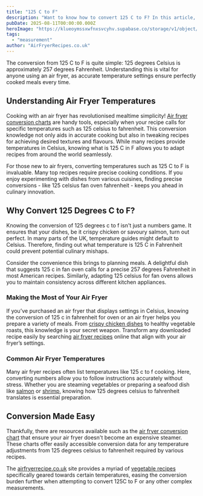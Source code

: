 ```yaml
---
title: "125 C to F"
description: "Want to know how to convert 125 C to F? In this article, we explain how 125 degrees Celsius translates to Fahrenheit, ideal for air frying."
pubDate: 2025-08-11T00:00:00.000Z
heroImage: "https://klueoymssxwfnxsvcyhv.supabase.co/storage/v1/object/public/md/125-c-to-f-baabd304.png"
tags:
  - "measurement"
author: "AirFryerRecipes.co.uk"
---
```


<p id="">The conversion from 125 C to F is quite simple: 125 degrees Celsius is approximately 257 degrees Fahrenheit. Understanding this is vital for anyone using an air fryer, as accurate temperature settings ensure perfectly cooked meals every time.</p><h2 id="">Understanding Air Fryer Temperatures</h2><p id="">Cooking with an air fryer has revolutionised mealtime simplicity! <a href="https://www.airfryerrecipe.co.uk/air-fryer-conversion-chart" id="">Air fryer conversion charts</a> are handy tools, especially when your recipe calls for specific temperatures such as 125 celsius to fahrenheit. This conversion knowledge not only aids in accurate cooking but also in tweaking recipes for achieving desired textures and flavours. While many recipes provide temperatures in Celsius, knowing what is 125 C in F allows you to adapt recipes from around the world seamlessly.</p><p id="">For those new to air fryers, converting temperatures such as 125 C to F is invaluable. Many top recipes require precise cooking conditions. If you enjoy experimenting with dishes from various cuisines, finding precise conversions - like 125 celsius fan oven fahrenheit - keeps you ahead in culinary innovation.</p><h2 id="">Why Convert 125 Degrees C to F?</h2><p id="">Knowing the conversion of 125 degrees c to f isn't just a numbers game. It ensures that your dishes, be it crispy chicken or savoury salmon, turn out perfect. In many parts of the UK, temperature guides might default to Celsius. Therefore, finding out what temperature is 125 C in Fahrenheit could prevent potential culinary mishaps.</p><p id="">Consider the convenience this brings to planning meals. A delightful dish that suggests 125 c in fan oven calls for a precise 257 degrees Fahrenheit in most American recipes. Similarly, adapting 125 celsius for fan ovens allows you to maintain consistency across different kitchen appliances.</p><h3 id="">Making the Most of Your Air Fryer</h3><p id="">If you’ve purchased an air fryer that displays settings in Celsius, knowing the conversion of 125 c in fahrenheit for oven or an air fryer helps you prepare a variety of meals. From <a href="https://www.airfryerrecipe.co.uk/recipe-category/chicken" id="">crispy chicken dishes</a> to healthy vegetable roasts, this knowledge is your secret weapon. Transform any downloaded recipe easily by searching <a href="https://www.airfryerrecipe.co.uk/recipes" id="">air fryer recipes</a> online that align with your air fryer’s settings.</p><h3 id="">Common Air Fryer Temperatures</h3><p id="">Many air fryer recipes often list temperatures like 125 c to f cooking. Here, converting numbers allow you to follow instructions accurately without stress. Whether you are steaming vegetables or preparing a seafood dish like <a href="https://www.airfryerrecipe.co.uk/recipe-category/salmon" id="">salmon</a> or <a href="https://www.airfryerrecipe.co.uk/recipe-category/shrimp" id="">shrimp</a>, knowing how 125 degrees celsius to fahrenheit translates is essential preparation.</p><h2 id="">Conversion Made Easy</h2><p id="">Thankfully, there are resources available such as the <a href="https://www.airfryerrecipe.co.uk/air-fryer-conversion-chart" id="">air fryer conversion chart</a> that ensure your air fryer doesn't become an expensive steamer. These charts offer easily accessible conversion data for any temperature adjustments from 125 degrees celsius to fahrenheit required by various recipes.</p><p id="">The <a href="https://www.airfryerrecipe.co.uk" id="">airfryerrecipe.co.uk</a> site provides a myriad of <a href="https://www.airfryerrecipe.co.uk/recipe-category/vegetables" id="">vegetable recipes</a> specifically geared towards certain temperatures, easing the conversion burden further when attempting to convert 125C to F or any other complex measurements.</p>